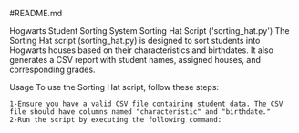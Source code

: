 #README.md

Hogwarts Student Sorting System
Sorting Hat Script ('sorting_hat.py')
The Sorting Hat script (sorting_hat.py) is designed to sort students into Hogwarts houses based on their characteristics and birthdates. It also generates a CSV report with student names, assigned houses, and corresponding grades.

Usage
To use the Sorting Hat script, follow these steps:

	1-Ensure you have a valid CSV file containing student data. The CSV file should have columns named "characteristic" and "birthdate."
	2-Run the script by executing the following command:


